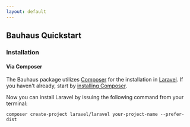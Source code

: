 ```yaml
---
layout: default
---
```


Bauhaus Quickstart
---

### Installation

#### Via Composer
The Bauhaus package utilizes [Composer](http://getcomposer.org) for the installation in [Laravel](http://laravel.com).
If you haven't already, start by [installing Composer](http://getcomposer.org/doc/00-intro.md).

Now you can install Laravel by issuing the following command from your terminal:
```
composer create-project laravel/laravel your-project-name --prefer-dist
```